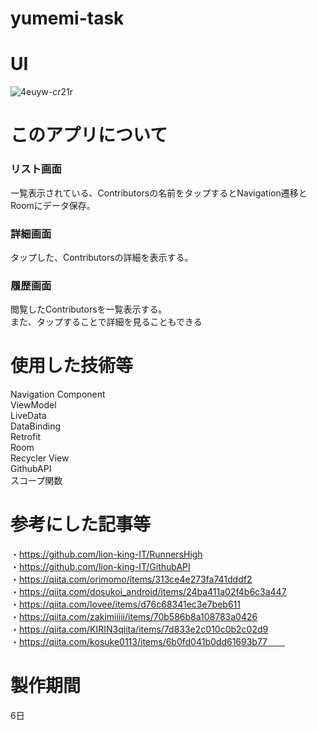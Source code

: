 # yumemi-task
# UI
![4euyw-cr21r](https://user-images.githubusercontent.com/65647834/112303114-43526100-8cdf-11eb-99db-62614d347fd8.gif)
# このアプリについて
### リスト画面  
一覧表示されている、Contributorsの名前をタップするとNavigation遷移とRoomにデータ保存。  
### 詳細画面
タップした、Contributorsの詳細を表示する。  
### 履歴画面
閲覧したContributorsを一覧表示する。  
また、タップすることで詳細を見ることもできる

# 使用した技術等
Navigation Component  
ViewModel  
LiveData  
DataBinding  
Retrofit  
Room  
Recycler View  
GithubAPI  
スコープ関数 

# 参考にした記事等 
・https://github.com/lion-king-IT/RunnersHigh  
・https://github.com/lion-king-IT/GithubAPI  
・https://qiita.com/orimomo/items/313ce4e273fa741dddf2  
・https://qiita.com/dosukoi_android/items/24ba411a02f4b6c3a447  
・https://qiita.com/lovee/items/d76c68341ec3e7beb611  
・https://qiita.com/zakimiiiii/items/70b586b8a108783a0426  
・https://qiita.com/KIRIN3qiita/items/7d833e2c010c0b2c02d9  
・https://qiita.com/kosuke0113/items/6b0fd041b0dd61693b77　　
# 製作期間
6日

